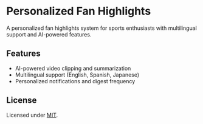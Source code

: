 # Personalized Fan Highlights
A personalized fan highlights system for sports enthusiasts with multilingual support and AI-powered features.

## Features
- AI-powered video clipping and summarization
- Multilingual support (English, Spanish, Japanese)
- Personalized notifications and digest frequency

## License
Licensed under [MIT](LICENSE).
